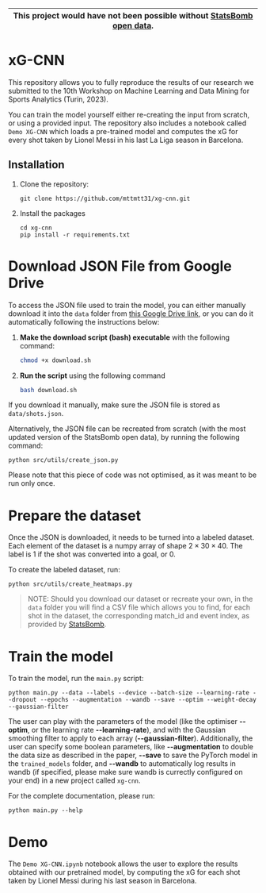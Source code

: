 | **This project would have not been possible without [StatsBomb open data](https://github.com/statsbomb/open-data).** |
| --- |

# xG-CNN
This repository allows you to fully reproduce the results of our research we submitted to the 10th Workshop on Machine Learning and Data Mining for Sports Analytics (Turin, 2023).

You can train the model yourself either re-creating the input from scratch, or using a provided input. The repository also includes a notebook called `Demo XG-CNN` which loads a pre-trained model and computes the xG for every shot taken by Lionel Messi in his last La Liga season in Barcelona.

## Installation

1. Clone the repository:

   ```shell
   git clone https://github.com/mttmtt31/xg-cnn.git

2. Install the packages
   ```shell
   cd xg-cnn
   pip install -r requirements.txt

# Download JSON File from Google Drive

To access the JSON file used to train the model, you can either manually download it into the `data` folder from [this Google Drive link](https://drive.google.com/file/d/15jzasl9fucNXaJrZAs9tMKLlCG1gbNnq/view?usp=drive_link), or you can do it automatically following the instructions below:

1. **Make the download script (bash) executable** with the following command:

   ```bash
   chmod +x download.sh

3. **Run the script** using the following command
   ```bash
   bash download.sh

If you download it manually, make sure the JSON file is stored as `data/shots.json`.

Alternatively, the JSON file can be recreated from scratch (with the most updated version of the StatsBomb open data), by running the following command:

   ```shell
   python src/utils/create_json.py
   ```

Please note that this piece of code was not optimised, as it was meant to be run only once.

# Prepare the dataset
Once the JSON is downloaded, it needs to be turned into a labeled dataset. Each element of the dataset is a numpy array of shape $2\times30\times40$. The label is $1$ if the shot was converted into a goal, or 0. 

To create the labeled dataset, run:
   ```shell
   python src/utils/create_heatmaps.py
   ```
> NOTE: Should you download our dataset or recreate your own, in the `data` folder you will find a CSV file which allows you to find, for each shot in the dataset, the corresponding match_id and event index, as provided by [StatsBomb](https://github.com/statsbomb/open-data).

# Train the model
To train the model, run the `main.py` script:
```shell
python main.py --data --labels --device --batch-size --learning-rate --dropout --epochs --augmentation --wandb --save --optim --weight-decay --gaussian-filter
```
The user can play with the parameters of the model (like the optimiser **--optim**, or the learning rate **--learning-rate**), and with the Gaussian smoothing filter to apply to each array (**--gaussian-filter**). Additionally, the user can specify some boolean parameters, like **--augmentation** to double the data size as described in the paper, **--save** to save the PyTorch model in the `trained_models` folder, and **--wandb** to automatically log results in wandb (if specified, please make sure wandb is currectly configured on your end) in a new project called `xg-cnn`.

For the complete documentation, please run: 

```shell
python main.py --help
```

# Demo
The `Demo XG-CNN.ipynb` notebook allows the user to explore the results obtained with our pretrained model, by computing the xG for each shot taken by Lionel Messi during his last season in Barcelona.
